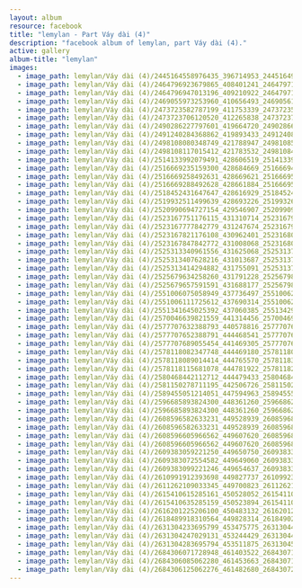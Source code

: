```yaml
---
layout: album
resource: facebook
title: "lemylan - Part Váy dài (4)"
description: "facebook album of lemylan, part Váy dài (4)."
active: gallery
album-title: "lemylan"
images:
  - image_path: lemylan/Váy dài (4)/2445164558976435_396714953_2445164958976395_8430911931701326145_n.jpg
  - image_path: lemylan/Váy dài (4)/2464796923679865_408401241_2464797103679847_1720688320916717247_n.jpg
  - image_path: lemylan/Váy dài (4)/2464796947013196_409210922_2464797140346510_486732239508471792_n.jpg
  - image_path: lemylan/Váy dài (4)/2469055973253960_410656493_2469056189920605_5020110885560042235_n.jpg
  - image_path: lemylan/Váy dài (4)/2473723582787199_411753339_2473723579453866_5292730607648288778_n.jpg
  - image_path: lemylan/Váy dài (4)/2473723706120520_412265838_2473723702787187_5153768033877912083_n.jpg
  - image_path: lemylan/Váy dài (4)/2490286227797601_419664720_2490286661130891_4967782581926497732_n.jpg
  - image_path: lemylan/Váy dài (4)/2491240284368862_419893433_2491240827702141_1650691866222212653_n.jpg
  - image_path: lemylan/Váy dài (4)/2498108080348749_421788947_2498108573682033_4905797571656243757_n.jpg
  - image_path: lemylan/Váy dài (4)/2498108117015412_421783532_2498108493682041_7869772734726738052_n.jpg
  - image_path: lemylan/Váy dài (4)/2514133992079491_428606519_2514133988746158_4438903627814539834_n.jpg
  - image_path: lemylan/Váy dài (4)/2516669235159300_428684669_2516669498492607_2063586268694187377_n.jpg
  - image_path: lemylan/Váy dài (4)/2516669258492631_428669621_2516669528492604_5060433315964608839_n.jpg
  - image_path: lemylan/Váy dài (4)/2516669288492628_428661884_2516669548492602_7272558008640017863_n.jpg
  - image_path: lemylan/Váy dài (4)/2518452431647647_428616929_2518452428314314_1992753142002652175_n.jpg
  - image_path: lemylan/Váy dài (4)/2519932511499639_428693226_2519932664832957_6782594382631190402_n.jpg
  - image_path: lemylan/Váy dài (4)/2520990694727154_429546907_2520990958060461_4909626145678279003_n.jpg
  - image_path: lemylan/Váy dài (4)/2523167751176115_431310714_2523167954509428_3327231287607285189_n.jpg
  - image_path: lemylan/Váy dài (4)/2523167777842779_431247674_2523167981176092_6302205277465821866_n.jpg
  - image_path: lemylan/Váy dài (4)/2523167821176108_430962401_2523168004509423_5219036019166658313_n.jpg
  - image_path: lemylan/Váy dài (4)/2523167847842772_431008068_2523168017842755_1116550481338303543_n.jpg
  - image_path: lemylan/Váy dài (4)/2525313340961556_431625068_2525313764294847_2781062956151430244_n.jpg
  - image_path: lemylan/Váy dài (4)/2525313407628216_431013687_2525313797628177_6891840739287094366_n.jpg
  - image_path: lemylan/Váy dài (4)/2525313414294882_431755091_2525313777628179_4178796895862552491_n.jpg
  - image_path: lemylan/Váy dài (4)/2525679634258260_431791228_2525679830924907_5287774720430911777_n.jpg
  - image_path: lemylan/Váy dài (4)/2525679657591591_431688177_2525679844258239_7864371236596711316_n.jpg
  - image_path: lemylan/Váy dài (4)/2551006075058949_437736497_2551006215058935_2916846547501290781_n.jpg
  - image_path: lemylan/Váy dài (4)/2551006111725612_437690314_2551006225058934_4624635520138511718_n.jpg
  - image_path: lemylan/Váy dài (4)/2551341645025392_437060385_2551342925025264_5994733650343639815_n.jpg
  - image_path: lemylan/Váy dài (4)/2570046639821559_441314456_2570046909821532_1902952436264941917_n.jpg
  - image_path: lemylan/Váy dài (4)/2577707632388793_440578816_2577707629055460_8531773154515272028_n.jpg
  - image_path: lemylan/Váy dài (4)/2577707652388791_444468541_2577707649055458_7192200721520210281_n.jpg
  - image_path: lemylan/Váy dài (4)/2577707689055454_441469305_2577707682388788_6341659689710922548_n.jpg
  - image_path: lemylan/Váy dài (4)/2578118082347748_444469180_2578118069014416_1175282220627081605_n.jpg
  - image_path: lemylan/Váy dài (4)/2578118089014414_444765570_2578118305681059_6911924771128356178_n.jpg
  - image_path: lemylan/Váy dài (4)/2578118115681078_444781922_2578118292347727_925092258868856022_n.jpg
  - image_path: lemylan/Váy dài (4)/2580468442112712_444479433_2580468438779379_6962193784267827537_n.jpg
  - image_path: lemylan/Váy dài (4)/2581150278711195_442506726_2581150275377862_1969592823230359413_n.jpg
  - image_path: lemylan/Váy dài (4)/2589455051214051_447594963_2589455554547334_9105984429530731218_n.jpg
  - image_path: lemylan/Váy dài (4)/2596685893824300_448361260_2596686207157602_4447874260734988893_n - Copy.jpg
  - image_path: lemylan/Váy dài (4)/2596685893824300_448361260_2596686207157602_4447874260734988893_n.jpg
  - image_path: lemylan/Váy dài (4)/2608596582633231_449528939_2608596842633205_5298715955810247899_n - Copy.jpg
  - image_path: lemylan/Váy dài (4)/2608596582633231_449528939_2608596842633205_5298715955810247899_n.jpg
  - image_path: lemylan/Váy dài (4)/2608596605966562_449607620_2608596865966536_6028408071908485880_n - Copy.jpg
  - image_path: lemylan/Váy dài (4)/2608596605966562_449607620_2608596865966536_6028408071908485880_n.jpg
  - image_path: lemylan/Váy dài (4)/2609383059221250_449650750_2609383379221218_1710369193185989060_n.jpg
  - image_path: lemylan/Váy dài (4)/2609383072554582_449649060_2609383389221217_7498914844013576147_n.jpg
  - image_path: lemylan/Váy dài (4)/2609383099221246_449654637_2609383399221216_5165720723851900035_n.jpg
  - image_path: lemylan/Váy dài (4)/2610991912393698_449827737_2610992399060316_7862831196710505369_n.jpg
  - image_path: lemylan/Váy dài (4)/2611262109033345_449700823_2611262105700012_3578302188674087421_n.jpg
  - image_path: lemylan/Váy dài (4)/2615410615285161_450528052_2615411028618453_3160535842844153076_n.jpg
  - image_path: lemylan/Váy dài (4)/2615410635285159_450523894_2615411041951785_3153780094813656963_n.jpg
  - image_path: lemylan/Váy dài (4)/2616201225206100_450483132_2616201221872767_6033344337827546928_n.jpg
  - image_path: lemylan/Váy dài (4)/2618489918310564_449828314_2618490268310529_124562822559028941_n.jpg
  - image_path: lemylan/Váy dài (4)/2631304233695799_453475775_2631304480362441_31580983045533974_n.jpg
  - image_path: lemylan/Váy dài (4)/2631304247029131_453244429_2631304490362440_3303720871171122434_n.jpg
  - image_path: lemylan/Váy dài (4)/2631304283695794_453511875_2631304507029105_6468733844948494422_n.jpg
  - image_path: lemylan/Váy dài (4)/2684306071728948_461403522_2684307158395506_990058504857441584_n.jpg
  - image_path: lemylan/Váy dài (4)/2684306085062280_461453663_2684307198395502_5934328698216113057_n.jpg
  - image_path: lemylan/Váy dài (4)/2684306125062276_461482680_2684307221728833_5736966976493204007_n.jpg
---
```

